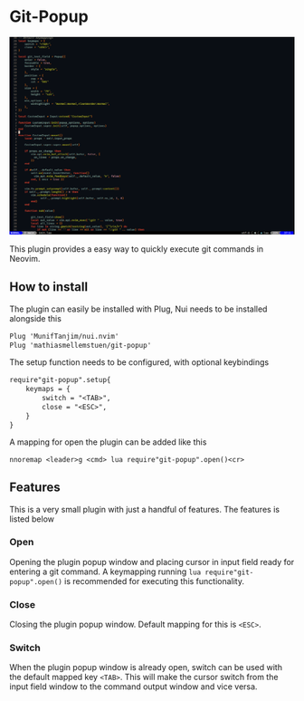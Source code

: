 # Git-Popup

![](https://github.com/mathiasmellemstuen/git-popup/blob/main/resources/demo.gif)

This plugin provides a easy way to quickly execute git commands in Neovim.

## How to install
The plugin can easily be installed with Plug, Nui needs to be installed alongside this
```
Plug 'MunifTanjim/nui.nvim'
Plug 'mathiasmellemstuen/git-popup'
```
The setup function needs to be configured, with optional keybindings
```
require"git-popup".setup{
	keymaps = {
		switch = "<TAB>",
		close = "<ESC>",
	}
}
```
A mapping for open the plugin can be added like this
```
nnoremap <leader>g <cmd> lua require"git-popup".open()<cr>
```

## Features
This is a very small plugin with just a handful of features. The features is listed below
### Open
Opening the plugin popup window and placing cursor in input field ready for entering a git command. A keymapping running `lua require"git-popup".open()` is recommended for executing this functionality. 
### Close
Closing the plugin popup window. Default mapping for this is `<ESC>`. 
### Switch
When the plugin popup window is already open, switch can be used with the default mapped key `<TAB>`. This will make the cursor switch from the input field window to the command output window and vice versa. 
